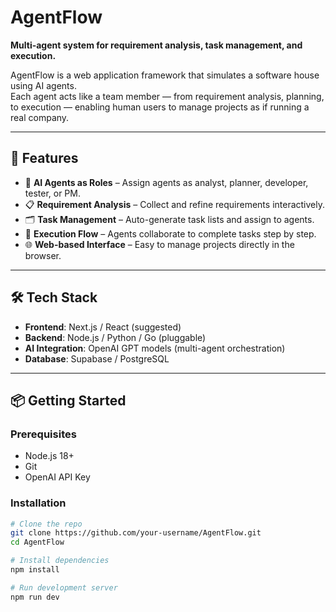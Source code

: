 # AgentFlow

**Multi-agent system for requirement analysis, task management, and execution.**

AgentFlow is a web application framework that simulates a software house using AI agents.  
Each agent acts like a team member — from requirement analysis, planning, to execution — enabling human users to manage projects as if running a real company.

---

## 🚀 Features
- 🤖 **AI Agents as Roles** – Assign agents as analyst, planner, developer, tester, or PM.
- 📋 **Requirement Analysis** – Collect and refine requirements interactively.
- 🗂️ **Task Management** – Auto-generate task lists and assign to agents.
- 🔄 **Execution Flow** – Agents collaborate to complete tasks step by step.
- 🌐 **Web-based Interface** – Easy to manage projects directly in the browser.

---

## 🛠️ Tech Stack
- **Frontend**: Next.js / React (suggested)
- **Backend**: Node.js / Python / Go (pluggable)
- **AI Integration**: OpenAI GPT models (multi-agent orchestration)
- **Database**: Supabase / PostgreSQL

---

## 📦 Getting Started

### Prerequisites
- Node.js 18+
- Git
- OpenAI API Key

### Installation
```bash
# Clone the repo
git clone https://github.com/your-username/AgentFlow.git
cd AgentFlow

# Install dependencies
npm install

# Run development server
npm run dev

